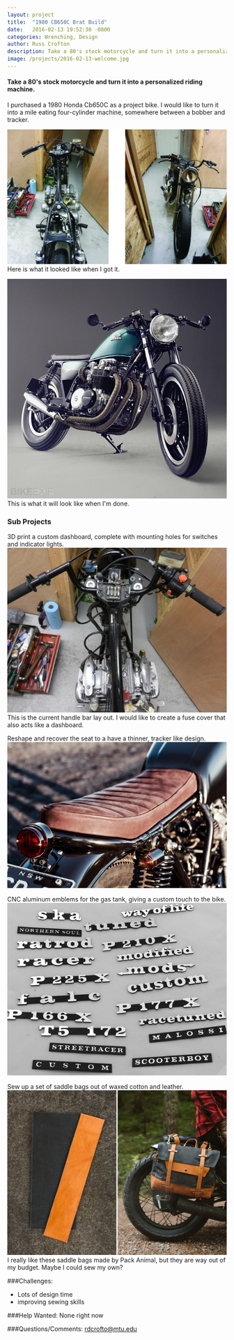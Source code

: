```yaml
---
layout: project
title:  "1980 CB650C Brat Build"
date:   2016-02-13 19:52:30 -0800
categories: Wrenching, Design
author: Russ Crofton
description: Take a 80's stock motorcycle and turn it into a personalized riding machine.
image: /projects/2016-02-13-welcome.jpg
---
```


#### Take a 80's stock motorcycle and turn it into a personalized riding machine.


I purchased a 1980 Honda Cb650C as a project bike. I would like to turn it into a mile eating four-cylinder machine, somewhere between a bobber and tracker.

![Previous1](/img/projects/2016-02-13-welcome-2.jpg)
<span class="caption">Here is what it looked like when I got it.</span>

![Finished1](/img/projects/2016-02-13-welcome-4.jpg)
<span class="caption">This is what it will look like when I'm done.</span>

### Sub Projects
3D print a custom dashboard, complete with mounting holes for switches and indicator lights.
![Current handle bar layout](/img/projects/2016-02-13-welcome-5.jpg)
<span class="caption">This is the current handle bar lay out. I would like to create a fuse cover that also acts like a dashboard.</span>

Reshape and recover the seat to a have a thinner, tracker like design.
![Current handle bar layout](/img/projects/2016-02-13-welcome-6.jpg)

CNC aluminum emblems for the gas tank, giving a custom touch to the bike.
![Current handle bar layout](/img/projects/2016-02-13-welcome-7.jpg)

Sew up a set of saddle bags out of waxed cotton and leather.
![Current handle bar layout](/img/projects/2016-02-13-welcome-8.jpg)
<span class="caption">I really like these saddle bags made by Pack Animal, but they are way out of my budget. Maybe I could sew my own?</span>

###Challenges:
- Lots of design time
- improving sewing skills


###Help Wanted:
None right now


###Questions/Comments:
[rdcrofto@mtu.edu](mailto:rdcrofto@mtu.edu)
